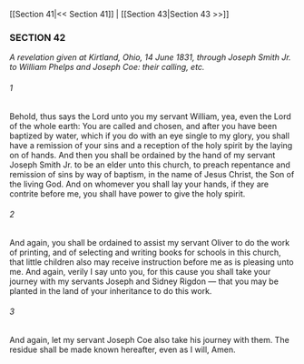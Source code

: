 [[Section 41|<< Section 41]]  |  [[Section 43|Section 43 >>]]

### SECTION 42

*A revelation given at Kirtland, Ohio, 14 June 1831, through Joseph Smith Jr. to William Phelps and Joseph Coe: their calling, etc.*

###### 1
Behold, thus says the Lord unto you my servant William, yea, even the Lord of the whole earth: You are called and chosen, and after you have been baptized by water, which if you do with an eye single to my glory, you shall have a remission of your sins and a reception of the holy spirit by the laying on of hands. And then you shall be ordained by the hand of my servant Joseph Smith Jr. to be an elder unto this church, to preach repentance and remission of sins by way of baptism, in the name of Jesus Christ, the Son of the living God. And on whomever you shall lay your hands, if they are contrite before me, you shall have power to give the holy spirit.

###### 2
And again, you shall be ordained to assist my servant Oliver to do the work of printing, and of selecting and writing books for schools in this church, that little children also may receive instruction before me as is pleasing unto me. And again, verily I say unto you, for this cause you shall take your journey with my servants Joseph and Sidney Rigdon — that you may be planted in the land of your inheritance to do this work.

###### 3
And again, let my servant Joseph Coe also take his journey with them. The residue shall be made known hereafter, even as I will, Amen.